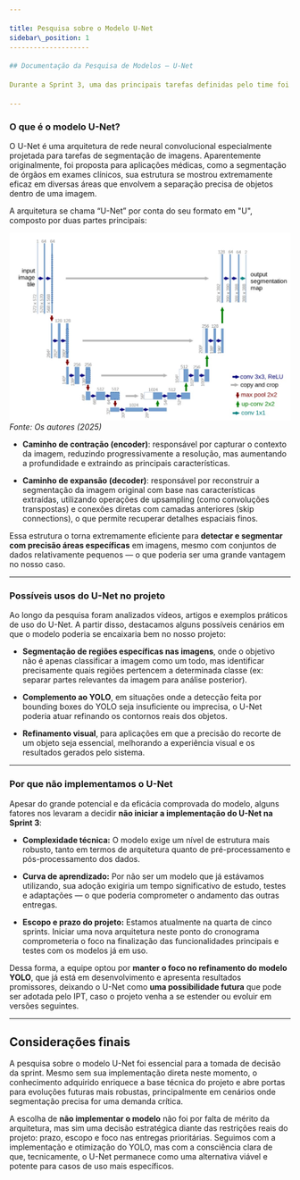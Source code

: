 ```yaml
---

title: Pesquisa sobre o Modelo U-Net
sidebar\_position: 1
--------------------

## Documentação da Pesquisa de Modelos – U-Net

Durante a Sprint 3, uma das principais tarefas definidas pelo time foi a realização de uma pesquisa aprofundada sobre o modelo **U-Net**, com o objetivo de avaliar sua viabilidade e aplicação dentro do escopo do nosso projeto. A intenção era entender como esse modelo poderia complementar ou substituir parcialmente a abordagem que já vínhamos desenvolvendo com o modelo **YOLO**, ampliando a performance e precisão da classificação e segmentação de imagens.

---
```


### **O que é o modelo U-Net?**

O U-Net é uma arquitetura de rede neural convolucional especialmente projetada para tarefas de segmentação de imagens. Aparentemente originalmente, foi proposta para aplicações médicas, como a segmentação de órgãos em exames clínicos, sua estrutura se mostrou extremamente eficaz em diversas áreas que envolvem a separação precisa de objetos dentro de uma imagem.

A arquitetura se chama “U-Net” por conta do seu formato em "U", composto por duas partes principais:

![User Flow](../../../../docs/static/img/unet.jpeg)
_Fonte: Os autores (2025)_

* **Caminho de contração (encoder)**: responsável por capturar o contexto da imagem, reduzindo progressivamente a resolução, mas aumentando a profundidade e extraindo as principais características.

* **Caminho de expansão (decoder)**: responsável por reconstruir a segmentação da imagem original com base nas características extraídas, utilizando operações de upsampling (como convoluções transpostas) e conexões diretas com camadas anteriores (skip connections), o que permite recuperar detalhes espaciais finos.

Essa estrutura o torna extremamente eficiente para **detectar e segmentar com precisão áreas específicas** em imagens, mesmo com conjuntos de dados relativamente pequenos — o que poderia ser uma grande vantagem no nosso caso.

---

### **Possíveis usos do U-Net no projeto**

Ao longo da pesquisa foram analizados vídeos, artigos e exemplos práticos de uso do U-Net. A partir disso, destacamos alguns possíveis cenários em que o modelo poderia se encaixaria bem no nosso projeto:

* **Segmentação de regiões específicas nas imagens**, onde o objetivo não é apenas classificar a imagem como um todo, mas identificar precisamente quais regiões pertencem a determinada classe (ex: separar partes relevantes da imagem para análise posterior).

* **Complemento ao YOLO**, em situações onde a detecção feita por bounding boxes do YOLO seja insuficiente ou imprecisa, o U-Net poderia atuar refinando os contornos reais dos objetos.

* **Refinamento visual**, para aplicações em que a precisão do recorte de um objeto seja essencial, melhorando a experiência visual e os resultados gerados pelo sistema.

---

### **Por que não implementamos o U-Net**

Apesar do grande potencial e da eficácia comprovada do modelo, alguns fatores nos levaram a decidir **não iniciar a implementação do U-Net na Sprint 3**:

* **Complexidade técnica:** O modelo exige um nível de estrutura mais robusto, tanto em termos de arquitetura quanto de pré-processamento e pós-processamento dos dados.

* **Curva de aprendizado:** Por não ser um modelo que já estávamos utilizando, sua adoção exigiria um tempo significativo de estudo, testes e adaptações — o que poderia comprometer o andamento das outras entregas.

* **Escopo e prazo do projeto:** Estamos atualmente na quarta de cinco sprints. Iniciar uma nova arquitetura neste ponto do cronograma comprometeria o foco na finalização das funcionalidades principais e testes com os modelos já em uso.

Dessa forma, a equipe optou por **manter o foco no refinamento do modelo YOLO**, que já está em desenvolvimento e apresenta resultados promissores, deixando o U-Net como **uma possibilidade futura** que pode ser adotada pelo IPT, caso o projeto venha a se estender ou evoluir em versões seguintes.

---

## Considerações finais

A pesquisa sobre o modelo U-Net foi essencial para a tomada de decisão da sprint. Mesmo sem sua implementação direta neste momento, o conhecimento adquirido enriquece a base técnica do projeto e abre portas para evoluções futuras mais robustas, principalmente em cenários onde segmentação precisa for uma demanda crítica.

A escolha de **não implementar o modelo** não foi por falta de mérito da arquitetura, mas sim uma decisão estratégica diante das restrições reais do projeto: prazo, escopo e foco nas entregas prioritárias. Seguimos com a implementação e otimização do YOLO, mas com a consciência clara de que, tecnicamente, o U-Net permanece como uma alternativa viável e potente para casos de uso mais específicos.
